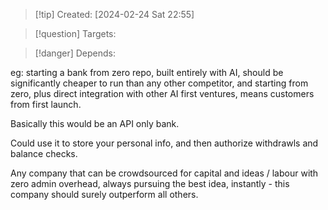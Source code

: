 
>[!tip] Created: [2024-02-24 Sat 22:55]

>[!question] Targets: 

>[!danger] Depends: 

eg: starting a bank from zero repo, built entirely with AI, should be significantly cheaper to run than any other competitor, and starting from zero, plus direct integration with other AI first ventures, means customers from first launch.

Basically this would be an API only bank.

Could use it to store your personal info, and then authorize withdrawls and balance checks.

Any company that can be crowdsourced for capital and ideas / labour with zero admin overhead, always pursuing the best idea, instantly - this company should surely outperform all others.